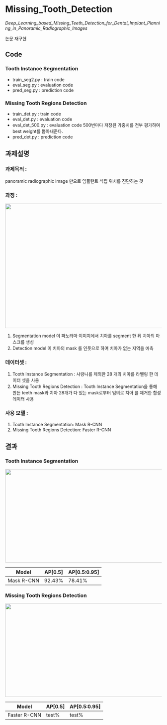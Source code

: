 # Missing_Tooth_Detection
*Deep_Learning_based_Missing_Teeth_Detection_for_Dental_Implant_Planning_in_Panoramic_Radiographic_Images* 

논문 재구현

## Code

### Tooth Instance Segmentation
- train_seg2.py : train code
- eval_seg.py : evaluation code
- pred_seg.py : prediction code

### Missing Tooth Regions Detection
- train_det.py : train code
- eval_det.py : evaluation code
- eval_det_500.py : evaluation code 500번마다 저장된 가중치를 전부 평가하여 best weight를 뽑아내준다.
- pred_det.py : prediction code

## 과제설명
### 과제목적 : 
panoramic radiographic image 만으로 임플란트 식립 위치를 진단하는 것


### 과정 : 

<img src="https://user-images.githubusercontent.com/73769046/154214843-66ec88be-e563-40cf-ab4f-d9ccf0da53fa.png" width="600" height="400">

1. Segmentation model 이 파노라마 이미지에서 치아를 segment 한 뒤 치아의 마스크를 생성
2. Detection model 이 치아의 mask 를 인풋으로 하여 치아가 없는 지역을 예측


### 데이터셋 : 
1. Tooth Instance Segmentation : 사랑니를 제외한 28 개의 치아를 라벨링 한 데이터 셋을 사용
2. Missing Tooth Regions Detection : Tooth Instance Segmentation을 통해 만든 teeth mask와 치아 28개가 다 있는 mask로부터 임의로 치아
를 제거한 합성 데이터 사용


### 사용 모델 : 
1. Tooth Instance Segmentation: Mask R-CNN
2. Missing Tooth Regions Detection: Faster R-CNN

## 결과
### Tooth Instance Segmentation

<img src="https://github.com/star77sa/Missing_Tooth_Detection/blob/main/Result_img/SEG1.jpg" width="600" height="300">

|Model|AP[0.5]|AP[0.5:0.95]|
|------|---|---|
|Mask R-CNN|92.43%|78.41%|



### Missing Tooth Regions Detection

<img src="https://github.com/star77sa/Missing_Tooth_Detection/blob/main/Result_img/DETBEST.jpg" width="600" height="300">

|Model|AP[0.5]|AP[0.5:0.95]|
|------|---|---|
|Faster R-CNN|test%|test%|
